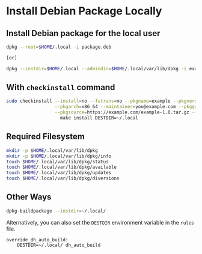 # Install Debian Package Locally

## Install Debian package for the local user

```bash
dpkg --root=$HOME/.local -i package.deb

[or]

dpkg --instdir=$HOME/.local --admindir=$HOME/.local/var/lib/dpkg -i example.deb
```

## With `checkinstall` command

```bash
sudo checkinstall --install=no --fstrans=no --pkgname=example --pkgversion=1.0 \
                  --pkgarch=x86_64 --maintainer=you@example.com --pkggroup=example \
                  --pkgsource=https://example.com/example-1.0.tar.gz --pkglicense=GPL \
                    make install DESTDIR=~/.local
```

## Required Filesystem

```bash
mkdir -p $HOME/.local/var/lib/dpkg
mkdir -p $HOME/.local/var/lib/dpkg/info
touch $HOME/.local/var/lib/dpkg/status
touch $HOME/.local/var/lib/dpkg/available
touch $HOME/.local/var/lib/dpkg/updates
touch $HOME/.local/var/lib/dpkg/diversions
```

## Other Ways

```bash
dpkg-buildpackage --instdir=~/.local/
```

Alternatively, you can also set the `DESTDIR` environment variable in the `rules` file.

```make
override_dh_auto_build:
    DESTDIR=~/.local/ dh_auto_build
```
